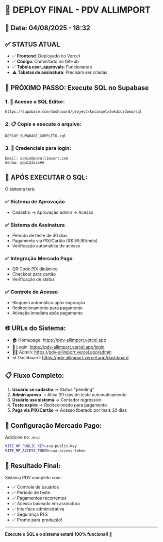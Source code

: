# 🚀 DEPLOY FINAL - PDV ALLIMPORT

## 📅 Data: 04/08/2025 - 18:32

## ✅ STATUS ATUAL
- ✅ **Frontend**: Deployado no Vercel
- ✅ **Código**: Commitado no GitHub  
- ✅ **Tabela user_approvals**: Funcionando
- ⚠️ **Tabelas de assinatura**: Precisam ser criadas

## 🎯 PRÓXIMO PASSO: Execute SQL no Supabase

### 1. 🔗 **Acesse o SQL Editor:**
```
https://supabase.com/dashboard/project/kmcaaqetxtwkdcczdomw/sql
```

### 2. 📋 **Copie e execute o arquivo:**
```
DEPLOY_SUPABASE_COMPLETO.sql
```

### 3. 🔑 **Credenciais para login:**
```
Email: admin@pdvallimport.com
Senha: @qw12aszx##
```

## 🎉 APÓS EXECUTAR O SQL:

O sistema terá:

### ✅ **Sistema de Aprovação**
- Cadastro → Aprovação admin → Acesso

### ✅ **Sistema de Assinatura**  
- Período de teste de 30 dias
- Pagamento via PIX/Cartão (R$ 59,90/mês)
- Verificação automática de acesso

### ✅ **Integração Mercado Pago**
- QR Code PIX dinâmico
- Checkout para cartão
- Verificação de status

### ✅ **Controle de Acesso**
- Bloqueio automático após expiração
- Redirecionamento para pagamento
- Ativação imediata após pagamento

## 🌐 **URLs do Sistema:**
- 🏠 Homepage: https://pdv-allimport.vercel.app
- 🔐 Login: https://pdv-allimport.vercel.app/login
- 👨‍💼 Admin: https://pdv-allimport.vercel.app/admin
- 📊 Dashboard: https://pdv-allimport.vercel.app/dashboard

## 📋 **Fluxo Completo:**
1. **Usuário se cadastra** → Status "pending"
2. **Admin aprova** → Ativa 30 dias de teste automaticamente  
3. **Usuário usa sistema** → Contador regressivo
4. **Teste expira** → Redirecionado para pagamento
5. **Paga via PIX/Cartão** → Acesso liberado por mais 30 dias

## 🔧 **Configuração Mercado Pago:**
Adicione no `.env`:
```bash
VITE_MP_PUBLIC_KEY=sua-public-key
VITE_MP_ACCESS_TOKEN=sua-access-token
```

## 🎯 **Resultado Final:**
Sistema PDV completo com:
- ✅ Controle de usuários
- ✅ Período de teste
- ✅ Pagamentos recorrentes
- ✅ Acesso baseado em assinatura
- ✅ Interface administrativa
- ✅ Segurança RLS
- ✅ Pronto para produção!

---

**Execute o SQL e o sistema estará 100% funcional! 🚀**

